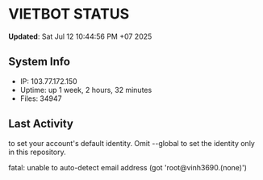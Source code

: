 # VIETBOT STATUS
**Updated**: Sat Jul 12 10:44:56 PM +07 2025

## System Info
- IP: 103.77.172.150
- Uptime: up 1 week, 2 hours, 32 minutes
- Files: 34947

## Last Activity

to set your account's default identity.
Omit --global to set the identity only in this repository.

fatal: unable to auto-detect email address (got 'root@vinh3690.(none)')
